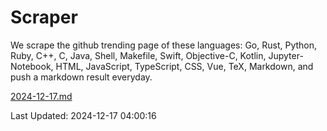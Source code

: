 # Scraper

We scrape the github trending page of these languages: Go, Rust, Python, Ruby, C++, C, Java, Shell, Makefile, Swift, Objective-C, Kotlin, Jupyter-Notebook, HTML, JavaScript, TypeScript, CSS, Vue, TeX, Markdown, and push a markdown result everyday.

[2024-12-17.md](https://github.com/yangwenmai/github-trending-backup/blob/master/2024-12-17.md)

Last Updated: 2024-12-17 04:00:16